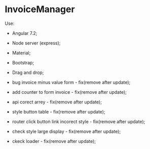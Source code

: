 # InvoiceManager
Use:
- Angular 7.2;
- Node server (express);
- Material;
- Bootstrap;
- Drag and drop;


- bug invoice minus value form - fix(remove after update);

- add counter to form invoice - fix(remove after update);

- api corect arrey - fix(remove after update);

- style button table - fix(remove after update);

- router click button link incorect style - fix(remove after update);

- check style large display - fix(remove after update);

- ckeck loader - fix(remove after update);
